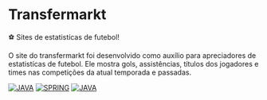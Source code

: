 # Transfermarkt

⚽ Sites de estatistícas de futebol!

O site do transfermarkt foi desenvolvido como auxílio para apreciadores de estatistícas de futebol. Ele mostra gols, assistências, títulos dos jogadores e times nas competições da atual temporada e passadas.

[![JAVA](https://img.shields.io/badge/Java-ED8B00?style=for-the-badge&logo=openjdk&logoColor=white)]()
[![SPRING](https://img.shields.io/badge/Spring-6DB33F?style=for-the-badge&logo=spring&logoColor=white)]()
[![JAVA](https://www.prensafutbol.cl/wp-content/uploads/2021/08/Messi_numeros_Barcelona_infografia-1024x1024.jpeg)]()

